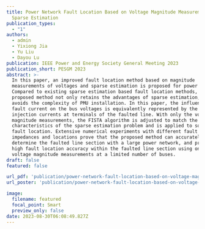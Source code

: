 ```yaml
---
title: Power Network Fault Location Based on Voltage Magnitude Measurements and
  Sparse Estimation
publication_types:
  - "1"
authors:
  - admin
  - Yixiong Jia
  - Yu Liu
  - Dayou Lu
publication: IEEE Power and Energy Society General Meeting 2023
publication_short: PESGM 2023
abstract: >-
  In this paper, an improved fault location method based on magnitude
  measurements of voltages and sparse estimation is proposed for power networks.
  Compared to existing sparse estimation based fault location methods, the
  proposed method not only retains the advantages of sparse estimation, but also
  avoids the complexity of PMU installation. In this paper, the influence of
  fault current on the bus voltages is equivalently represented by the bus
  injection currents at terminals of the faulted line. With only the voltage
  magnitude measurements, the FISTA algorithm is adjusted to match the
  characteristics of the sparse estimation problem and is applied to solve for
  fault location. Extensive numerical experiments with different fault types,
  impedances and locations prove that the proposed method can accurately
  determine the faulted line section with a large power network, and presents
  high fault location accuracy within the faulted line section using only
  voltage magnitude measurements at a limited number of buses.
draft: false
featured: false

url_pdf: 'publication/power-network-fault-location-based-on-voltage-magnitude-measurements-and-sparse-estimation/paper.pdf'
url_poster: 'publication/power-network-fault-location-based-on-voltage-magnitude-measurements-and-sparse-estimation/poster.pdf'

image:
  filename: featured
  focal_point: Smart
  preview_only: false
date: 2023-08-30T06:08:49.827Z
---
```

